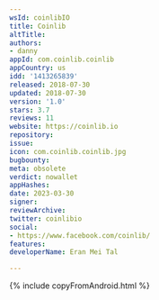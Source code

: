 ```yaml
---
wsId: coinlibIO
title: Coinlib
altTitle: 
authors:
- danny
appId: com.coinlib.coinlib
appCountry: us
idd: '1413265839'
released: 2018-07-30
updated: 2018-07-30
version: '1.0'
stars: 3.7
reviews: 11
website: https://coinlib.io
repository: 
issue: 
icon: com.coinlib.coinlib.jpg
bugbounty: 
meta: obsolete
verdict: nowallet
appHashes: 
date: 2023-03-30
signer: 
reviewArchive: 
twitter: coinlibio
social:
- https://www.facebook.com/coinlib/
features: 
developerName: Eran Mei Tal

---
```


{% include copyFromAndroid.html %}